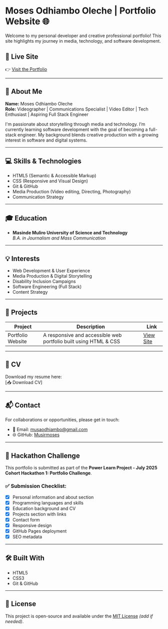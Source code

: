 # Moses Odhiambo Oleche | Portfolio Website 🌐

Welcome to my personal developer and creative professional portfolio! This site highlights my journey in media, technology, and software development.



## 🔗 Live Site

👉 [Visit the Portfolio](https://musirmoses.github.io/moses-portfolio/)

---

## 📌 About Me

**Name:** Moses Odhiambo Oleche  
**Role:** Videographer | Communications Specialist | Video Editor | Tech Enthusiast | Aspiring Full Stack Engineer

I'm passionate about storytelling through media and technology. I’m currently learning software development with the goal of becoming a full-stack engineer. My background blends creative production with a growing interest in software and digital systems.

---

## 💻 Skills & Technologies

- HTML5 (Semantic & Accessible Markup)
- CSS (Responsive and Visual Design)
- Git & GitHub
- Media Production (Video editing, Directing, Photography)
- Communication Strategy

---

## 🎓 Education

- **Masinde Muliro University of Science and Technology**  
  *B.A. in Journalism and Mass Communication*

---

## 💡 Interests

- Web Development & User Experience
- Media Production & Digital Storytelling
- Disability Inclusion Campaigns
- Software Engineering (Full Stack)
- Content Strategy

---

## 🧩 Projects

| Project | Description | Link |
|--------|-------------|------|
| Portfolio Website | A responsive and accessible web portfolio built using HTML & CSS | [View Site](https://musirmoses.github.io/moses-portfolio) |

---

## 📄 CV

Download my resume here:  
[📥 Download CV]

---

## 📬 Contact

For collaborations or opportunities, please get in touch:

- 📧 Email: musaodhiambo@gmail.com
- 🌐 GitHub: [Musirmoses](https://github.com/Musirmoses)

---

## 🚀 Hackathon Challenge

This portfolio is submitted as part of the **Power Learn Project - July 2025 Cohort Hackathon 1: Portfolio Challenge**.

### ✅ Submission Checklist:

- [x] Personal information and about section  
- [x] Programming languages and skills  
- [x] Education background and CV  
- [x] Projects section with links  
- [x] Contact form  
- [x] Responsive design  
- [x] GitHub Pages deployment  
- [x] SEO metadata  

---

## 🛠️ Built With

- HTML5  
- CSS3  
- Git & GitHub

---

## 📃 License

This project is open-source and available under the [MIT License](LICENSE) *(add if needed)*.

